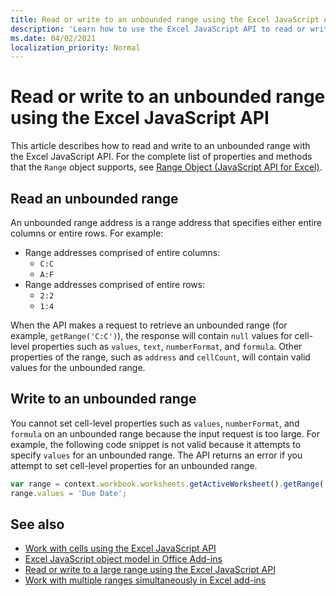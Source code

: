 ```yaml
---
title: Read or write to an unbounded range using the Excel JavaScript API
description: 'Learn how to use the Excel JavaScript API to read or write to an unbounded range.'
ms.date: 04/02/2021
localization_priority: Normal
---
```


# Read or write to an unbounded range using the Excel JavaScript API

This article describes how to read and write to an unbounded range with the Excel JavaScript API. For the complete list of properties and methods that the `Range` object supports, see [Range Object (JavaScript API for Excel)](/javascript/api/excel/excel.range).

## Read an unbounded range

An unbounded range address is a range address that specifies either entire columns or entire rows. For example:

- Range addresses comprised of entire columns:<ul><li>`C:C`</li><li>`A:F`</li></ul>
- Range addresses comprised of entire rows:<ul><li>`2:2`</li><li>`1:4`</li></ul>

When the API makes a request to retrieve an unbounded range (for example, `getRange('C:C')`), the response will contain `null` values for cell-level properties such as `values`, `text`, `numberFormat`, and `formula`. Other properties of the range, such as `address` and `cellCount`, will contain valid values for the unbounded range.

## Write to an unbounded range

You cannot set cell-level properties such as `values`, `numberFormat`, and `formula` on an unbounded range because the input request is too large. For example, the following code snippet is not valid because it attempts to specify `values` for an unbounded range. The API returns an error if you attempt to set cell-level properties for an unbounded range.

```js
var range = context.workbook.worksheets.getActiveWorksheet().getRange('A:B');
range.values = 'Due Date';
```

## See also

- [Work with cells using the Excel JavaScript API](excel-add-ins-cells.md)
- [Excel JavaScript object model in Office Add-ins](excel-add-ins-core-concepts.md)
- [Read or write to a large range using the Excel JavaScript API](excel-add-ins-ranges-large.md)
- [Work with multiple ranges simultaneously in Excel add-ins](excel-add-ins-multiple-ranges.md)

